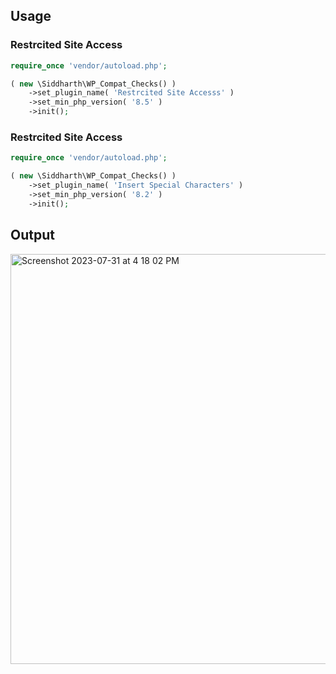 ## Usage

### Restrcited Site Access
```php
require_once 'vendor/autoload.php';

( new \Siddharth\WP_Compat_Checks() )
	->set_plugin_name( 'Restrcited Site Accesss' )
	->set_min_php_version( '8.5' )
	->init();
```

### Restrcited Site Access
```php
require_once 'vendor/autoload.php';

( new \Siddharth\WP_Compat_Checks() )
	->set_plugin_name( 'Insert Special Characters' )
	->set_min_php_version( '8.2' )
	->init();
```
## Output

<img width="656" alt="Screenshot 2023-07-31 at 4 18 02 PM" src="https://github.com/Sidsector9/wp-utils/assets/17757960/c8a2b363-1826-43d2-8a9e-aa15d525f05b">
